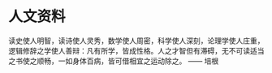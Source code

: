 # 人文资料

读史使人明智，读诗使人灵秀，数学使人周密，科学使人深刻，论理学使人庄重，逻辑修辞之学使人善辩：凡有所学，皆成性格。人之才智但有滞碍，无不可读适当之书使之顺畅，一如身体百病，皆可借相宜之运动除之。 —— 培根

